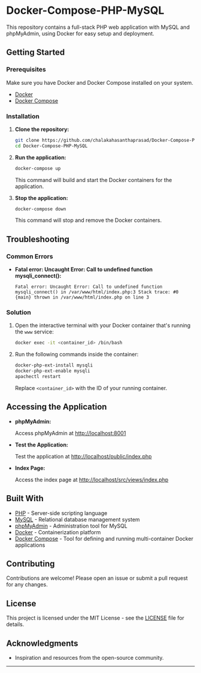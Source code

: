 # Docker-Compose-PHP-MySQL

This repository contains a full-stack PHP web application with MySQL and phpMyAdmin, using Docker for easy setup and deployment.

## Getting Started

### Prerequisites

Make sure you have Docker and Docker Compose installed on your system.

- [Docker](https://docs.docker.com/get-docker/)
- [Docker Compose](https://docs.docker.com/compose/install/)

### Installation

1. **Clone the repository:**

    ```bash
    git clone https://github.com/chalakahasanthaprasad/Docker-Compose-PHP-MySQL.git
    cd Docker-Compose-PHP-MySQL
    ```

2. **Run the application:**

    ```bash
    docker-compose up
    ```

    This command will build and start the Docker containers for the application.

3. **Stop the application:**

    ```bash
    docker-compose down
    ```

    This command will stop and remove the Docker containers.

## Troubleshooting

### Common Errors

- **Fatal error: Uncaught Error: Call to undefined function mysqli_connect():**

    ```plaintext
    Fatal error: Uncaught Error: Call to undefined function mysqli_connect() in /var/www/html/index.php:3 Stack trace: #0 {main} thrown in /var/www/html/index.php on line 3
    ```

### Solution

1. Open the interactive terminal with your Docker container that's running the `www` service:

    ```bash
    docker exec -it <container_id> /bin/bash
    ```

2. Run the following commands inside the container:

    ```bash
    docker-php-ext-install mysqli
    docker-php-ext-enable mysqli
    apachectl restart
    ```

    Replace `<container_id>` with the ID of your running container.

## Accessing the Application

- **phpMyAdmin:**

    Access phpMyAdmin at [http://localhost:8001](http://localhost:8001)

- **Test the Application:**

    Test the application at [http://localhost/public/index.php](http://localhost/public/index.php)

- **Index Page:**

    Access the index page at [http://localhost/src/views/index.php](http://localhost/src/views/index.php)

## Built With

- [PHP](https://www.php.net/) - Server-side scripting language
- [MySQL](https://www.mysql.com/) - Relational database management system
- [phpMyAdmin](https://www.phpmyadmin.net/) - Administration tool for MySQL
- [Docker](https://www.docker.com/) - Containerization platform
- [Docker Compose](https://docs.docker.com/compose/) - Tool for defining and running multi-container Docker applications

## Contributing

Contributions are welcome! Please open an issue or submit a pull request for any changes.

## License

This project is licensed under the MIT License - see the [LICENSE](LICENSE) file for details.

## Acknowledgments

- Inspiration and resources from the open-source community.

---
